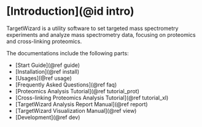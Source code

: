 # [Introduction](@id intro)

TargetWizard is a utility software to set targeted mass spectrometry experiments and analyze mass spectrometry data, focusing on proteomics and cross-linking proteomics.

The documentations include the following parts:
- [Start Guide](@ref guide)
 - [Installation](@ref install)
 - [Usages](@ref usage)
 - [Frequently Asked Questions](@ref faq)
- [Proteomics Analysis Tutorial](@ref tutorial_prot)
- [Cross-linking Proteomics Analysis Tutorial](@ref tutorial_xl)
- [TargetWizard Analysis Report Manual](@ref report)
- [TargetWizard Visualization Manual](@ref view)
- [Development](@ref dev)
